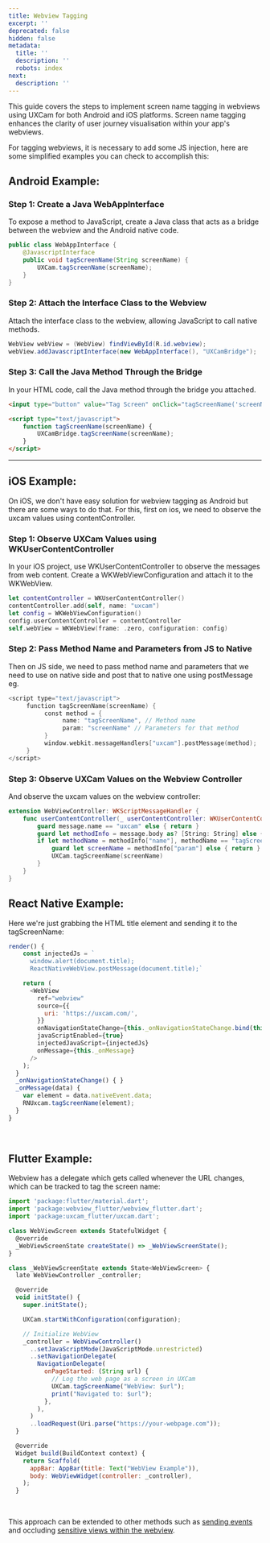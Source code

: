 ```yaml
---
title: Webview Tagging
excerpt: ''
deprecated: false
hidden: false
metadata:
  title: ''
  description: ''
  robots: index
next:
  description: ''
---
```

This guide covers the steps to implement screen name tagging in webviews using UXCam for both Android and iOS platforms. Screen name tagging enhances the clarity of user journey visualisation within your app's webviews.

For tagging webviews, it is necessary to add some JS injection, here are some simplified examples you can check to accomplish this:

## Android Example:

### Step 1:  Create a Java WebAppInterface

To expose a method to JavaScript, create a Java class that acts as a bridge between the webview and the Android native code.

```java
public class WebAppInterface {
    @JavascriptInterface
    public void tagScreenName(String screenName) {
        UXCam.tagScreenName(screenName);
    }
}
```

### Step 2: Attach the Interface Class to the Webview

Attach the interface class to the webview, allowing JavaScript to call native methods.

```java
WebView webView = (WebView) findViewById(R.id.webview);
webView.addJavascriptInterface(new WebAppInterface(), "UXCamBridge");
```

### Step 3: Call the Java Method Through the Bridge

In your HTML code, call the Java method through the bridge you attached.

```html
<input type="button" value="Tag Screen" onClick="tagScreenName('screenName')" />

<script type="text/javascript">
    function tagScreenName(screenName) {
        UXCamBridge.tagScreenName(screenName);
    }
</script>

```

***

## iOS Example:

On iOS, we don't have easy solution for webview tagging as Android but there are some ways to do that. For this, first on ios, we need to observe the uxcam values using contentController.

### Step 1: Observe UXCam Values using WKUserContentController

In your iOS project, use WKUserContentController to observe the messages from web content. Create a WKWebViewConfiguration and attach it to the WKWebView.

```swift
let contentController = WKUserContentController()
contentController.add(self, name: "uxcam")
let config = WKWebViewConfiguration()
config.userContentController = contentController
self.webView = WKWebView(frame: .zero, configuration: config)

```

### Step 2: Pass Method Name and Parameters from JS to Native

Then on JS side, we need to pass method name and parameters that we need to use on native side and post that to native one using postMessage eg.

```swift
<script type="text/javascript">
     function tagScreenName(screenName) {
          const method = {
               name: "tagScreenName", // Method name
               param: "screenName" // Parameters for that method
          }
          window.webkit.messageHandlers["uxcam"].postMessage(method);
     }
</script>
```

### Step 3: Observe UXCam Values on the Webview Controller

And observe the uxcam values on the webview controller:

```swift
extension WebViewController: WKScriptMessageHandler {
    func userContentController(_ userContentController: WKUserContentController, didReceive message: WKScriptMessage) {
        guard message.name == "uxcam" else { return }
        guard let methodInfo = message.body as? [String: String] else { return }
        if let methodName = methodInfo["name"], methodName == "tagScreenName" {
            guard let screenName = methodInfo["param"] else { return }
            UXCam.tagScreenName(screenName)
        }
    }
}

```

## React Native Example:

Here we're just grabbing the HTML title element and sending it to the tagScreenName:

```javascript
render() {
    const injectedJs = `
      window.alert(document.title);
      ReactNativeWebView.postMessage(document.title);`

    return (
      <WebView
        ref="webview"
        source={{
          uri: 'https://uxcam.com/',
        }}
        onNavigationStateChange={this._onNavigationStateChange.bind(this)}
        javaScriptEnabled={true}
        injectedJavaScript={injectedJs}
        onMessage={this._onMessage}
      />
    );
  }
  _onNavigationStateChange() { }
  _onMessage(data) {
    var element = data.nativeEvent.data;
    RNUxcam.tagScreenName(element);
  }
}
```

<br />

## Flutter Example:

Webview has a delegate which gets called whenever the URL changes, which can be tracked to tag the screen name: 

```javascript Dart
import 'package:flutter/material.dart';
import 'package:webview_flutter/webview_flutter.dart';
import 'package:uxcam_flutter/uxcam.dart';

class WebViewScreen extends StatefulWidget {
  @override
  _WebViewScreenState createState() => _WebViewScreenState();
}

class _WebViewScreenState extends State<WebViewScreen> {
  late WebViewController _controller;

  @override
  void initState() {
    super.initState();

    UXCam.startWithConfiguration(configuration);

    // Initialize WebView
    _controller = WebViewController()
      ..setJavaScriptMode(JavaScriptMode.unrestricted)
      ..setNavigationDelegate(
        NavigationDelegate(
          onPageStarted: (String url) {
            // Log the web page as a screen in UXCam
            UXCam.tagScreenName("WebView: $url");
            print("Navigated to: $url");
          },
        ),
      )
      ..loadRequest(Uri.parse("https://your-webpage.com"));
  }

  @override
  Widget build(BuildContext context) {
    return Scaffold(
      appBar: AppBar(title: Text("WebView Example")),
      body: WebViewWidget(controller: _controller),
    );
  }

```

<br />

This approach can be extended to other methods such as [sending events](https://developer.uxcam.com/docs/send-events) and occluding [sensitive views within the webview](https://developer.uxcam.com/docs/sensitive-views-inside-webviews).
